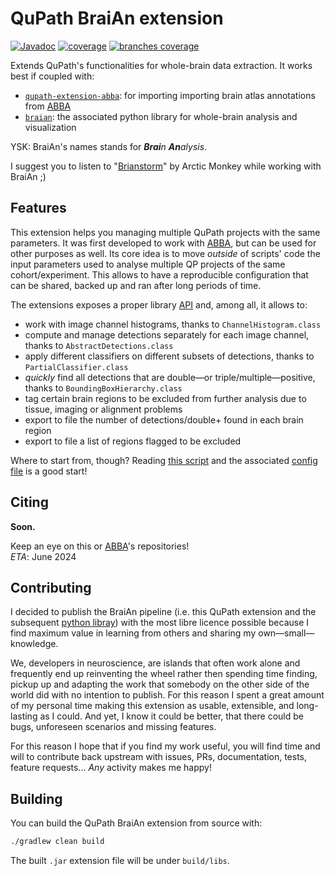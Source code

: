 <!--
SPDX-FileCopyrightText: 2024 Carlo Castoldi <carlo.castoldi@outlook.com>

SPDX-License-Identifier: CC0-1.0
-->
# QuPath BraiAn extension
[![Javadoc](https://img.shields.io/badge/JavaDoc-Online-green)](https://carlocastoldi.github.io/qupath-extension-braian/docs/)
[![coverage](https://img.shields.io/endpoint?url=https://raw.githubusercontent.com/carlocastoldi/qupath-extension-braian/badges/.github/badges/jacoco.json)](https://carlocastoldi.github.io/qupath-extension-braian/coverage/)
[![branches coverage](https://img.shields.io/endpoint?url=https://raw.githubusercontent.com/carlocastoldi/qupath-extension-braian/badges/.github/badges/branches.json)](https://carlocastoldi.github.io/qupath-extension-braian/coverage/)

Extends QuPath's functionalities for whole-brain data extraction. It works best if coupled with:
* [`qupath-extension-abba`](https://github.com/biop/qupath-extension-abba): for importing importing brain atlas annotations from [ABBA](https://go.epfl.ch/abba)
* [`braian`](https://codeberg.org/SilvaLab/BraiAn): the associated python library for whole-brain analysis and visualization

YSK: BraiAn's names stands for _**Brai**n **An**alysis_.

I suggest you to listen to "[Brianstorm](https://en.wikipedia.org/wiki/Brianstorm)" by Arctic Monkey while working with BraiAn ;)


## Features

This extension helps you managing multiple QuPath projects with the same parameters.
It was first developed to work with [ABBA](https://go.epfl.ch/abba), but can be used for other purposes as well.
Its core idea is to move _outside_ of scripts' code the input parameters used to analyse multiple QP projects of the same cohort/experiment.
This allows to have a reproducible configuration that can be shared, backed up and ran after long periods of time.

The extensions exposes a proper library [API](https://carlocastoldi.github.io/qupath-extension-braian/docs/) and, among all, it allows to:
- work with image channel histograms, thanks to `ChannelHistogram.class`
- compute and manage detections separately for each image channel, thanks to `AbstractDetections.class`
- apply different classifiers on different subsets of detections, thanks to `PartialClassifier.class`
- _quickly_ find all detections that are double—or triple/multiple—positive, thanks to `BoundingBoxHierarchy.class`
- tag certain brain regions to be excluded from further analysis due to tissue, imaging or alignment problems
- export to file the number of detections/double+ found in each brain region
- export to file a list of regions flagged to be excluded

Where to start from, though? Reading [this script](https://github.com/carlocastoldi/qupath-extension-braian/blob/master/src/main/resources/scripts/compute_classify_overlap_export_exclude_detections.groovy) and the associated [config file](https://github.com/carlocastoldi/qupath-extension-braian/blob/master/BraiAn.yml) is a good start!

## Citing

**Soon.**

Keep an eye on this or [ABBA](https://github.com/biop/qupath-extension-abba)'s repositories!\
_ETA_: June 2024

## Contributing

I decided to publish the BraiAn pipeline (i.e. this QuPath extension and the subsequent [python libray](https://codeberg.org/SilvaLab/BraiAn)) with the most libre licence possible because I find maximum value in learning from others
and sharing my own—small—knowledge.

We, developers in neuroscience, are islands that often work alone and frequently end up reinventing the wheel rather 
then spending time finding, pickup up and adapting the work that somebody on the other side of the world did with no
intention to publish. For this reason I spent a great amount of my personal time making this extension as
usable, extensible, and long-lasting as I could. And yet, I know it could be better, that there could be bugs,
unforeseen scenarios and missing features.

For this reason I hope that if you find my work useful, you will find time and will to contribute back upstream with
issues, PRs, documentation, tests, feature requests... _Any_ activity makes me happy!

## Building

You can build the QuPath BraiAn extension from source with:

```bash
./gradlew clean build
```

The built `.jar` extension file will be under `build/libs`.
